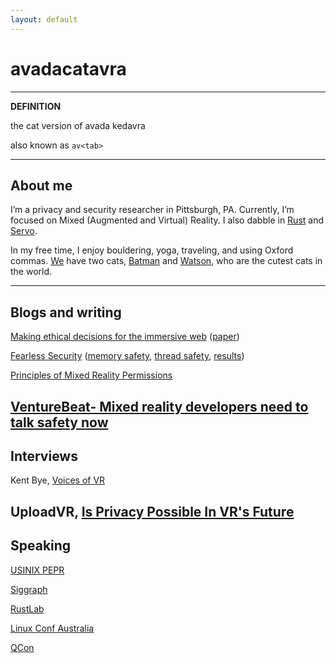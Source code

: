 ```yaml
---
layout: default
---
```


# avadacatavra

---
**DEFINITION**

  the cat version of avada kedavra

  also known as `av<tab>`

---

## About me

I’m a privacy and security researcher in Pittsburgh, PA. Currently, I’m focused on Mixed (Augmented and Virtual) Reality. I also dabble in [Rust](https://rustlang.org) and [Servo](https://servo.org).

In my free time, I enjoy bouldering, yoga, traveling, and using Oxford commas.  [We](https://ricky.hosfelt.io) have two cats, [Batman](./assets/batman.jpg) and [Watson](./assets/watson.jpeg), who are the cutest cats in the world.

---


## Blogs and writing

[Making ethical decisions for the immersive web](https://blog.mozvr.com/making-ethiical-decisions/) ([paper](https://arxiv.org/abs/1905.06995))

[Fearless Security](https://hacks.mozilla.org/category/fearless-security/) ([memory safety](https://hacks.mozilla.org/2019/01/fearless-security-memory-safety/), [thread safety](https://hacks.mozilla.org/2019/02/fearless-security-thread-safety/), [results](https://hacks.mozilla.org/2019/02/rewriting-a-browser-component-in-rust/))

[Principles of Mixed Reality Permissions](https://blog.mozvr.com/principles-of-mixed-reality-permissions/)

[VentureBeat- Mixed reality developers need to talk safety now](https://venturebeat.com/2019/09/23/mixed-reality-developers-need-to-talk-safety-now-before-apologizing-later/)
---

## Interviews

Kent Bye, [Voices of VR](https://www.stitcher.com/podcast/kent-bye/voices-of-vr/e/57346818)

UploadVR, [Is Privacy Possible In VR's Future](https://www.youtube.com/watch?reload=9&v=4tJB3OS9RjQ)
---

## Speaking

[USINIX PEPR](https://www.usenix.org/conference/pepr19/presentation/hosfelt)

[Siggraph](https://s2019.siggraph.org/presentation/?id=gensub_382&sess=sess209)

[RustLab](https://www.rustlab.it/)

[Linux Conf Australia](https://archive.org/details/lca2019-MR_Security_Learning_from_IoTs_Mistakes)

[QCon](https://qconsf.com/sf2018/presentation/most-secure-program-one-doesn%E2%80%99t-exist)

